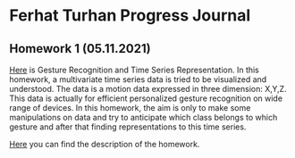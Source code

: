 # Ferhat Turhan Progress Journal

## Homework 1 (05.11.2021)

[Here](files/homework1.html) is Gesture Recognition and Time Series Representation. In this homework, a multivariate time series data is tried to be visualized and understood. The data is a motion data expressed in three dimension: X,Y,Z. This data is actually for efficient personalized gesture recognition on wide range of devices. In this homework, the aim is only to make some manipulations on data and try to anticipate which class belongs to which gesture and after that finding representations to this time series.

[Here](files/homework1.pdf) you can find the description of the homework.